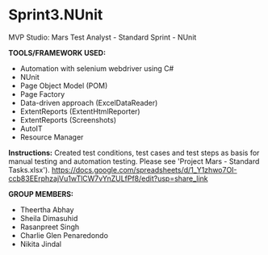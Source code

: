 # Sprint3.NUnit
MVP Studio: Mars Test Analyst - Standard Sprint - NUnit

**TOOLS/FRAMEWORK USED:**
- Automation with selenium webdriver using C#
- NUnit
- Page Object Model (POM)
- Page Factory
- Data-driven approach (ExcelDataReader)
- ExtentReports (ExtentHtmlReporter)
- ExtentReports (Screenshots)
- AutoIT
- Resource Manager

**Instructions:**
Created test conditions, test cases and test steps as basis for manual testing and automation testing. Please see 'Project Mars -  Standard Tasks.xlsx').
https://docs.google.com/spreadsheets/d/1_Y1zhwo7OI-ccb83EErphzajVu1wTlCW7vYnZULfPf8/edit?usp=share_link

**GROUP MEMBERS:**
- Theertha Abhay
- Sheila Dimasuhid
- Rasanpreet Singh
- Charlie Glen Penaredondo
- Nikita Jindal
